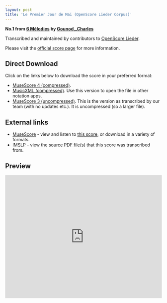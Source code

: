 ```yaml
---
layout: post
title: 'Le Premier Jour de Mai (OpenScore Lieder Corpus)'
---
```


__No.1 from [6 Mélodies](https://fourscoreandmore.org/openscore/lieder/Gounod%2C_Charles/6_M%C3%A9lodies/) by [Gounod,_Charles](https://fourscoreandmore.org/openscore/lieder/Gounod%2C_Charles)__

Transcribed and maintained by contributors to [OpenScore Lieder].

Please visit the [official score page] for more information.

[official score page]: https://musescore.com/openscore-lieder-corpus/scores/5079368
[OpenScore Lieder]: https://musescore.com/openscore-lieder-corpus

## Direct Download

Click on the links below to download the score in your preferred format:
- [MuseScore 4 (compressed)](https://fourscoreandmore.org/openscore/lieder/Gounod%2C_Charles/6_M%C3%A9lodies/1_Le_Premier_Jour_de_Mai.mscz).
- [MusicXML (compressed)](https://fourscoreandmore.org/openscore/lieder/Gounod%2C_Charles/6_M%C3%A9lodies/1_Le_Premier_Jour_de_Mai.mxl). Use this version to open the file in other notation apps.
- [MuseScore 3 (uncompressed)](https://raw.githubusercontent.com/OpenScore/Lieder/refs/heads/main/scores/Gounod%2C_Charles/6_M%C3%A9lodies/1_Le_Premier_Jour_de_Mai/lc5079368.mscx). This is the version as transcribed by our team (with no updates etc.). It is uncompressed (so a larger file).

## External links

- [MuseScore] - view and listen to [this score][MuseScore], or download in a variety of formats.
- [IMSLP] - view the [source PDF file(s)][IMSLP] that this score was transcribed from.

[MuseScore]: https://musescore.com/score/5079368
[IMSLP]: https://imslp.org/wiki/Special:ReverseLookup/518017

## Preview

<iframe width="100%" height="394" src="https://musescore.com/openscore-lieder-corpus/scores/5079368/embed" frameborder="0" allowfullscreen allow="autoplay; fullscreen"></iframe>
